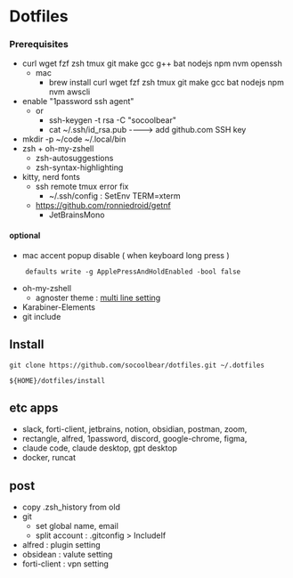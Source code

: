 # Dotfiles

### Prerequisites
- curl wget fzf zsh tmux git make gcc g++ bat nodejs npm nvm openssh
  - mac
    - brew install curl wget fzf zsh tmux git make gcc bat nodejs npm nvm awscli
- enable "1password ssh agent"
  - or 
    - ssh-keygen -t rsa -C "socoolbear"
    - cat ~/.ssh/id_rsa.pub ----> add github.com SSH key
- mkdir -p ~/code  ~/.local/bin
- zsh + oh-my-zshell
  - zsh-autosuggestions
  - zsh-syntax-highlighting
- kitty, nerd fonts
  - ssh remote tmux error fix
    - ~/.ssh/config : SetEnv TERM=xterm
  - https://github.com/ronniedroid/getnf
    - JetBrainsMono

#### optional
- mac accent popup disable  ( when keyboard long press ) 
```shell
    defaults write -g ApplePressAndHoldEnabled -bool false
```
- oh-my-zshell
    - agnoster theme : [multi line setting](https://gist.github.com/socoolbear/d59447cfaffc24ee914e27fe3019cd81)
- Karabiner-Elements
- git include

## Install

```shell
git clone https://github.com/socoolbear/dotfiles.git ~/.dotfiles

${HOME}/dotfiles/install
```

## etc apps
- slack, forti-client, jetbrains, notion, obsidian, postman, zoom,
- rectangle, alfred, 1password, discord, google-chrome, figma,
- claude code, claude desktop, gpt desktop
- docker, runcat

## post
- copy .zsh_history from old
- git
  - set global name, email
  - split account  : .gitconfig > IncludeIf
- alfred : plugin setting
- obsidean : valute setting
- forti-client : vpn setting
 